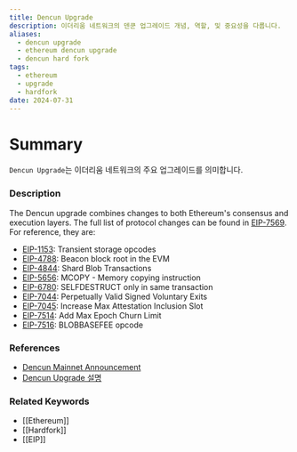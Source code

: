 ```yaml
---
title: Dencun Upgrade
description: 이더리움 네트워크의 덴쿤 업그레이드 개념, 역할, 및 중요성을 다룹니다.
aliases:
  - dencun upgrade
  - ethereum dencun upgrade
  - dencun hard fork
tags:
  - ethereum
  - upgrade
  - hardfork
date: 2024-07-31
---
```


# Summary

`Dencun Upgrade`는 이더리움 네트워크의 주요 업그레이드를 의미합니다.

### Description

The Dencun upgrade combines changes to both Ethereum's consensus and execution layers. The full list of protocol changes can be found in [EIP-7569](https://eips.ethereum.org/EIPS/eip-7569). For reference, they are:

- [EIP-1153](https://eips.ethereum.org/EIPS/eip-1153): Transient storage opcodes
- [EIP-4788](https://eips.ethereum.org/EIPS/eip-4788): Beacon block root in the EVM
- [EIP-4844](https://eips.ethereum.org/EIPS/eip-4844): Shard Blob Transactions
- [EIP-5656](https://eips.ethereum.org/EIPS/eip-5656): MCOPY - Memory copying instruction
- [EIP-6780](https://eips.ethereum.org/EIPS/eip-6780): SELFDESTRUCT only in same transaction
- [EIP-7044](https://eips.ethereum.org/EIPS/eip-7044): Perpetually Valid Signed Voluntary Exits
- [EIP-7045](https://eips.ethereum.org/EIPS/eip-7045): Increase Max Attestation Inclusion Slot
- [EIP-7514](https://eips.ethereum.org/EIPS/eip-7514): Add Max Epoch Churn Limit
- [EIP-7516](https://eips.ethereum.org/EIPS/eip-7516): BLOBBASEFEE opcode

### References

- [Dencun Mainnet Announcement](https://blog.ethereum.org/2024/02/27/dencun-mainnet-announcement)
- [Dencun Upgrade 설명](https://en.wikipedia.org/wiki/Ethereum#Dencun_Upgrade)

### Related Keywords

- [[Ethereum]]
- [[Hardfork]]
- [[EIP]]

